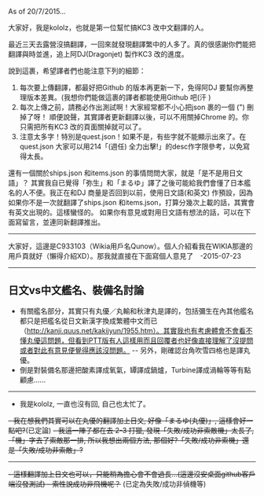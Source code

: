 As of 20/7/2015...

大家好，我是kololz，也就是第一位幫忙搞KC3 改中文翻譯的人。

最近三天去露營沒搞翻譯，一回來就發現翻譯繁中的人多了。真的很感謝你們能把翻譯與時並進，追上阿DJ(Dragonjet) 製作KC3 改的進度。

說到這裹，希望譯者們也能注意下列的細節：

1. 每次要上傳翻譯，都最好把Github 的版本再更新一下，免得阿DJ 要幫你再整理版本差異。(我想你們能做這裹的譯者都能使用Github 吧(汗 )
2. 每次上傳之前，請務必作出測試啊！大家經常都不小心把json 裹的一個 (") 刪掉了呀！
順便說聲，其實譯者更新翻譯以後，可以不用關掉Chrome 的。你只需把所有KC3 改的頁面關掉就可以了。
3. 注意太多字！特別是quest.json！如果不是，有些字就不能顯示出來了。在quest.json 大家可以用214「(週任) 全力出擊!」的desc作字限參考，以免寫得太長。

還有一個關於ships.json 和items.json 的事情問問大家，就是「是不是用日文語」？
其實我自已覺得「弥生」和「まるゆ」譯了之後可能給我們會懂了日本艦名的人不便。我正在和DJ 商量是否回到以前，使用日文語(和英文) 作預設，因為如果你不是一次就翻譯了ships.json 和items.json，打算分幾次上載的話，其實會有英文出現的。這樣蠻怪的。
如果你有意見或對用日文語有想法的話，可以在下面寫留言，並連同新翻譯推出。

----------------------------------------------------------------------------------------------------------------------------

大家好，這邊是C933103（Wikia用戶名Qunow）。個人介紹看我在WIKIA那邊的用戶頁就好（懶得介紹XD）。那我就直接在下面寫個人意見了　-2015-07-23

----------------------------------------------------------------------------------------------------------------------------

日文vs中文艦名、裝備名討論
------------------------------------------------
- 有關艦名部分，其實只有丸優／丸輸和秋津丸是譯的，包括彌生在內其他艦名都只是把艦名從日文新漢字換成繁體中文而已（http://kanji.quus.net/kakijyun/1955.htm）。其實我也有考慮體會不會看不懂丸優這問題，但看到PTT版有人這樣用而且回覆者也好像直接理解了沒提問或者對此有意見便覺得應該沒問題。
-- 另外，剛確認台角吹雪四格也是譯丸優。
- 倒是對裝備名那邊把酸素譯成氧氣，罈譯成鍋爐，Turbine譯成渦輪等等有點顧慮……

----------------------------------------------------------------------------------------------------------------------------

- 我是kololz, 一直也沒有回, 自己也太忙了。
<s>
- 我在想我們其實可以在丸優的翻譯加上日文, 好像「まるゆ(丸優)」, 這樣會好一點吧?</s>(已定論)
<s>
- 我這一陣子都在去 2-3 打獵, 發現「失敗/成功非索敵機」太長了, 「機」字去了索敵那一排, 所以我想出兩個方法, 那個好?「失敗/成功非索機」還是「失敗/成功非索敵」?</s>

--------

<s>
- 這樣翻譯加上日文也可以，只能稍為擔心會不會過長…(這邊沒安桌面github客戶端沒發測試)
- 索性說成功非飛機呢？</s> (已定為失敗/成功非偵機等)
